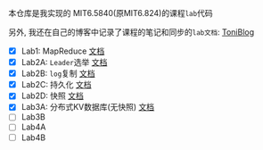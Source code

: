 本仓库是我实现的 MIT6.5840(原MIT6.824)的课程`lab`代码

另外, 我还在自己的博客中记录了课程的笔记和同步的`lab文档`: [ToniBlog](https://tonixwd.github.io/categories/CS%E8%AF%BE%E7%A8%8B%E7%AC%94%E8%AE%B0/MIT6-5840-6-824-2023/)

- [x] Lab1: MapReduce [文档](./reports/Lab1_MapReduce.md)
- [x] Lab2A: `Leader`选举 [文档](./reports/Lab2_Raft_2A.md)
- [x] Lab2B: `log`复制 [文档](./reports/Lab2_Raft_2B.md)
- [x] Lab2C: 持久化 [文档](./reports/Lab2_Raft_2C.md)
- [x] Lab2D: 快照 [文档](./reports/Lab2_Raft_2D.md)
- [x] Lab3A: 分布式KV数据库(无快照) [文档](./reports/Lab3_KVRaft_3A.md)
- [ ] Lab3B
- [ ] Lab4A
- [ ] Lab4B